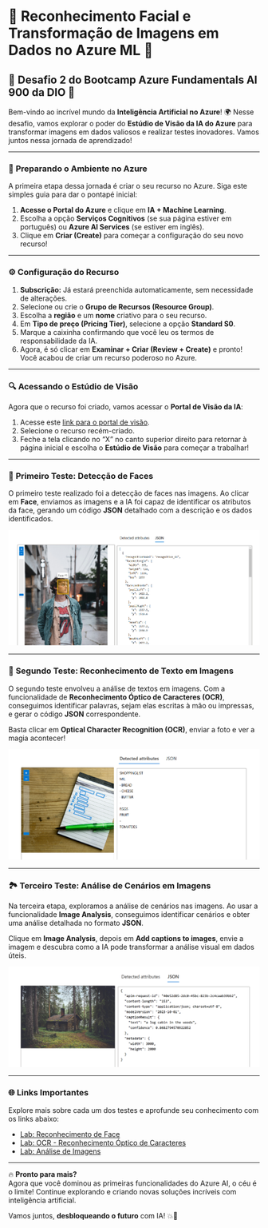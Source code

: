 # 🤖 **Reconhecimento Facial e Transformação de Imagens em Dados no Azure ML** 👤

## 🚀 **Desafio 2 do Bootcamp Azure Fundamentals AI 900 da DIO** 🚀

Bem-vindo ao incrível mundo da **Inteligência Artificial no Azure**! 🌍 Nesse desafio, vamos explorar o poder do **Estúdio de Visão da IA do Azure** para transformar imagens em dados valiosos e realizar testes inovadores. Vamos juntos nessa jornada de aprendizado!

---

### 🔧 **Preparando o Ambiente no Azure**

A primeira etapa dessa jornada é criar o seu recurso no Azure. Siga este simples guia para dar o pontapé inicial:

1. **Acesse o Portal do Azure** e clique em **IA + Machine Learning**.
2. Escolha a opção **Serviços Cognitivos** (se sua página estiver em português) ou **Azure AI Services** (se estiver em inglês).
3. Clique em **Criar (Create)** para começar a configuração do seu novo recurso!

---

### ⚙️ **Configuração do Recurso**

1. **Subscrição:** Já estará preenchida automaticamente, sem necessidade de alterações.
2. Selecione ou crie o **Grupo de Recursos (Resource Group)**.
3. Escolha a **região** e um **nome** criativo para o seu recurso.
4. Em **Tipo de preço (Pricing Tier)**, selecione a opção **Standard S0**.
5. Marque a caixinha confirmando que você leu os termos de responsabilidade da IA.
6. Agora, é só clicar em **Examinar + Criar (Review + Create)** e pronto! Você acabou de criar um recurso poderoso no Azure.

---

### 🔍 **Acessando o Estúdio de Visão**

Agora que o recurso foi criado, vamos acessar o **Portal de Visão da IA**:

1. Acesse este [link para o portal de visão](https://portal.vision.cognitive.azure.com/gallery/featured).
2. Selecione o recurso recém-criado.
3. Feche a tela clicando no “X” no canto superior direito para retornar à página inicial e escolha o **Estúdio de Visão** para começar a trabalhar!

---

### 🧑 **Primeiro Teste: Detecção de Faces**

O primeiro teste realizado foi a detecção de faces nas imagens. Ao clicar em **Face**, enviamos as imagens e a IA foi capaz de identificar os atributos da face, gerando um código **JSON** detalhado com a descrição e os dados identificados.

![Teste de Detecção de Face](Assets/images/facedetection.png)

---

### 📝 **Segundo Teste: Reconhecimento de Texto em Imagens**

O segundo teste envolveu a análise de textos em imagens. Com a funcionalidade de **Reconhecimento Óptico de Caracteres (OCR)**, conseguimos identificar palavras, sejam elas escritas à mão ou impressas, e gerar o código **JSON** correspondente.

Basta clicar em **Optical Character Recognition (OCR)**, enviar a foto e ver a magia acontecer!

![Teste de OCR em Imagem](Assets/images/grosserylist.png)

---

### 🏞️ **Terceiro Teste: Análise de Cenários em Imagens**

Na terceira etapa, exploramos a análise de cenários nas imagens. Ao usar a funcionalidade **Image Analysis**, conseguimos identificar cenários e obter uma análise detalhada no formato **JSON**.

Clique em **Image Analysis**, depois em **Add captions to images**, envie a imagem e descubra como a IA pode transformar a análise visual em dados úteis.

![Análise de Cenário em Imagem](Assets/images/montaincabin.png)

---

### 🌐 **Links Importantes**

Explore mais sobre cada um dos testes e aprofunde seu conhecimento com os links abaixo:

- [Lab: Reconhecimento de Face](https://microsoftlearning.github.io/mslearn-ai-fundamentals/Instructions/Labs/04-face.html)
- [Lab: OCR - Reconhecimento Óptico de Caracteres](https://microsoftlearning.github.io/mslearn-ai-fundamentals/Instructions/Labs/05-ocr.html)
- [Lab: Análise de Imagens](https://microsoftlearning.github.io/mslearn-ai-fundamentals/Instructions/Labs/03-image-analysis.html)

---

🔥 **Pronto para mais?**  
Agora que você dominou as primeiras funcionalidades do Azure AI, o céu é o limite! Continue explorando e criando novas soluções incríveis com inteligência artificial.

Vamos juntos, **desbloqueando o futuro** com IA! 💥🚀
